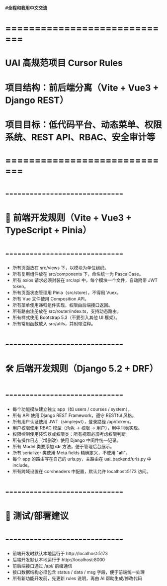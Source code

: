 **#全程和我用中文交流**

# =============================

# UAI 高规范项目 Cursor Rules
# 项目结构：前后端分离（Vite + Vue3 + Django REST）
# 项目目标：低代码平台、动态菜单、权限系统、REST API、RBAC、安全审计等
# =============================

# -----------------------------
# 🧩 前端开发规则（Vite + Vue3 + TypeScript + Pinia）
# -----------------------------

- 所有页面放在 src/views 下，以模块为单位组织。
- 所有复用组件放在 src/components 下，命名统一为 PascalCase。
- 所有 axios 请求必须封装在 src/api 中，每个模块一个文件，自动附带 JWT token。
- 所有页面状态管理用 Pinia（src/store），不得用 Vuex。
- 所有 Vue 文件使用 Composition API。
- 所有菜单使用递归组件实现，权限由后端接口返回。
- 所有路由注册放在 src/router/index.ts，支持动态路由。
- 所有样式使用 Bootstrap 5.3（不要引入其他 UI 框架）。
- 所有常用函数放入 src/utils，并附带注释。

# -----------------------------
# 🛠 后端开发规则（Django 5.2 + DRF）
# -----------------------------

- 每个功能模块建立独立 app（如 users / courses / system）。
- 所有 API 使用 Django REST Framework，遵守 RESTful 风格。
- 所有用户认证使用 JWT（simplejwt），登录路径 /api/token/。
- 用户权限使用 RBAC 模型（角色 -> 权限 -> 用户），用中间表实现。
- 权限控制使用装饰器或权限类；所有视图必须考虑权限判断。
- 所有操作日志（增删改）使用 Django 中间件统一记录。
- 所有 Model 类要添加 __str__ 方法，便于管理后台展示。
- 所有 serializer 类使用 Meta.fields 精确定义，不使用 "__all__"。
- 每个 app 的路由写在自己的 urls.py，主路由在 uai_backend/urls.py 中 include。
- 所有跨域设置在 corsheaders 中配置，默认允许 localhost:5173 访问。

# -----------------------------
# 🧪 测试/部署建议
# -----------------------------

- 前端开发时默认本地运行于 http://localhost:5173
- 后端开发默认本地运行于 http://localhost:8000
- 前后端接口通过 /api/ 前缀通信
- 接口数据结构必须包含 status / data / msg 字段，便于前端统一处理
- 所有新功能开发前，先更新 rules 说明，再由 AI 帮助生成/修改代码